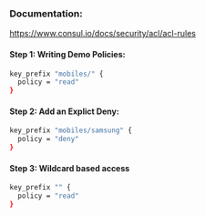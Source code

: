 ### Documentation:

https://www.consul.io/docs/security/acl/acl-rules

#### Step 1: Writing Demo Policies:
```sh
key_prefix "mobiles/" {
  policy = "read"
}
```

#### Step 2: Add an Explict Deny:
```sh
key_prefix "mobiles/samsung" {
  policy = "deny"
}
```

#### Step 3: Wildcard based access
```sh
key_prefix "" {
  policy = "read"
}
```
